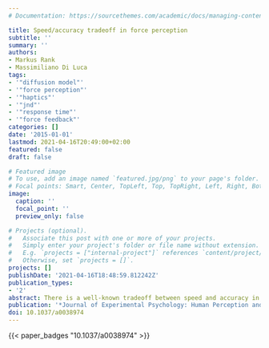 ```yaml
---
# Documentation: https://sourcethemes.com/academic/docs/managing-content/

title: Speed/accuracy tradeoff in force perception
subtitle: ''
summary: ''
authors:
- Markus Rank
- Massimiliano Di Luca
tags:
- '"diffusion model"'
- '"force perception"'
- '"haptics"'
- '"jnd"'
- '"response time"'
- '"force feedback"'
categories: []
date: '2015-01-01'
lastmod: 2021-04-16T20:49:00+02:00
featured: false
draft: false

# Featured image
# To use, add an image named `featured.jpg/png` to your page's folder.
# Focal points: Smart, Center, TopLeft, Top, TopRight, Left, Right, BottomLeft, Bottom, BottomRight.
image:
  caption: ''
  focal_point: ''
  preview_only: false

# Projects (optional).
#   Associate this post with one or more of your projects.
#   Simply enter your project's folder or file name without extension.
#   E.g. `projects = ["internal-project"]` references `content/project/deep-learning/index.md`.
#   Otherwise, set `projects = []`.
projects: []
publishDate: '2021-04-16T18:48:59.812242Z'
publication_types:
- '2'
abstract: There is a well-known tradeoff between speed and accuracy in judgments made under uncertainty. Diffusion models have been proposed to capture the increase in response time for more uncertain decisions and the change in performance due to a prioritization of speed or accuracy in the responses. Experimental paradigms have been confined to the visual modality and model analysis have mostly used quantile-probability (QP) plots-response probability as a function of quantized RTs. Here, we extend diffusion modeling to haptics and test a novel type of analysis for judging model fitting. Participants classified force stimuli applied to the hand as \"high\" or \"low.\" Data in QP plots indicate that the diffusion model captures well the overall pattern of responses in conditions where either speed or accuracy has been prioritized. To further the analysis, we compute just noticeable difference (JND) values separately for responses delivered with different RTs-we define these plots as JND quantile. The pattern of results evidences that slower responses lead to better force discrimination up to a plateau that is unaffected by prioritization instructions. Instead, the diffusion model predicts two well-separated plateaus depending on the condition. We propose that analyzing the relation between JNDs and response time should be considered in the evaluation of the diffusion model beyond the haptic modality, thus including vision.
publication: '*Journal of Experimental Psychology: Human Perception and Performance*'
doi: 10.1037/a0038974
---
```

{{< paper_badges "10.1037/a0038974" >}}
